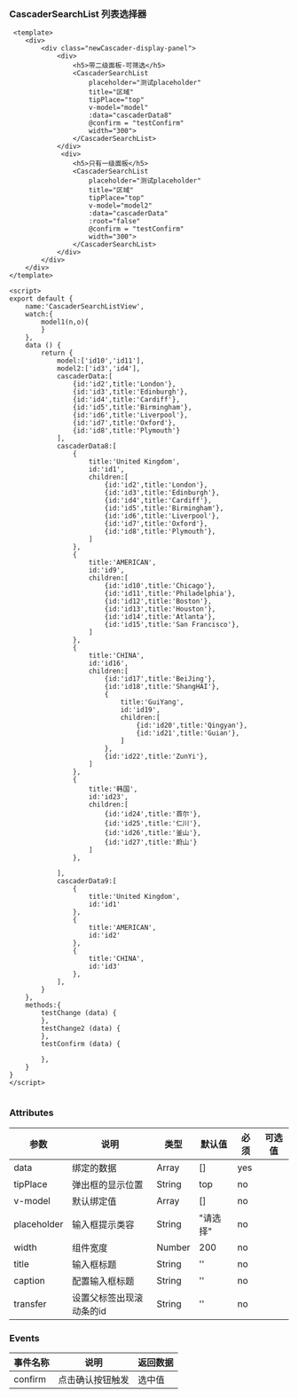 ### CascaderSearchList 列表选择器

<template>
    <div>
        <div class="newCascader-display-panel">
            <div>
                <h5>带二级面板-可筛选</h5>
                <CascaderSearchList 
                    placeholder="测试placeholder" 
                    title="区域"
                    tipPlace="top"  
                    v-model="model"
                    :data="cascaderData8"
                    @confirm = "testConfirm"  
                    width="300">
                </CascaderSearchList>
            </div>
             <div>
                <h5>只有一级面板</h5>
                <CascaderSearchList 
                    placeholder="测试placeholder" 
                    title="区域"
                    tipPlace="top"  
                    v-model="model2"
                    :data="cascaderData"
                    :root="false"
                    @confirm = "testConfirm"  
                    width="300">
                </CascaderSearchList>
            </div>
        </div>
    </div>
</template>

<script>
export default {
    name:'CascaderSearchListView',
    watch:{
        model1(n,o){
        }
    },
    data () {
        return {
            model:['id10','id11'],
            model2:['id3','id4'],
            cascaderData:[
                {id:'id2',title:'London'},
                {id:'id3',title:'Edinburgh'},
                {id:'id4',title:'Cardiff'},
                {id:'id5',title:'Birmingham'},
                {id:'id6',title:'Liverpool'},
                {id:'id7',title:'Oxford'},
                {id:'id8',title:'Plymouth'}
            ],
            cascaderData8:[
                {
                    title:'United Kingdom',
                    id:'id1',
                    children:[
                        {id:'id2',title:'London'},
                        {id:'id3',title:'Edinburgh'},
                        {id:'id4',title:'Cardiff'},
                        {id:'id5',title:'Birmingham'},
                        {id:'id6',title:'Liverpool'},
                        {id:'id7',title:'Oxford'},
                        {id:'id8',title:'Plymouth'},
                    ]
                },
                {
                    title:'AMERICAN',
                    id:'id9',
                    children:[
                        {id:'id10',title:'Chicago'},
                        {id:'id11',title:'Philadelphia'},
                        {id:'id12',title:'Boston'},
                        {id:'id13',title:'Houston'},
                        {id:'id14',title:'Atlanta'},
                        {id:'id15',title:'San Francisco'},
                    ]
                },
                {
                    title:'CHINA',
                    id:'id16',
                    children:[
                        {id:'id17',title:'BeiJing'},
                        {id:'id18',title:'ShangHAI'},
                        { 
                            title:'GuiYang',
                            id:'id19',
                            children:[
                                {id:'id20',title:'Qingyan'},
                                {id:'id21',title:'Guian'},
                            ]    
                        },
                        {id:'id22',title:'ZunYi'},
                    ]
                }, 
                {
                    title:'韩国',
                    id:'id23',
                    children:[
                        {id:'id24',title:'首尔'},
                        {id:'id25',title:'仁川'},
                        {id:'id26',title:'釜山'},
                        {id:'id27',title:'蔚山'}
                    ]
                },
        
            ],
            cascaderData9:[
                {
                    title:'United Kingdom',
                    id:'id1'
                },
                {
                    title:'AMERICAN',
                    id:'id2'
                },
                {
                    title:'CHINA',
                    id:'id3'
                },
            ],
        }
    },
    methods:{
        testChange (data) {
        },
        testChange2 (data) {
        },
        testConfirm (data) {
           
        },
    }
}
</script>

<style lang="stylus">
.newCascader-display-panel
    display flex
    justify-content flex-start
    padding 100px
    margin-top 100px
    margin-left 40px
    div
        margin-right 40px
        h5
            margin-bottom 12px
           
</style>


```vue
 <template>
    <div>
        <div class="newCascader-display-panel">
            <div>
                <h5>带二级面板-可筛选</h5>
                <CascaderSearchList 
                    placeholder="测试placeholder" 
                    title="区域"
                    tipPlace="top"  
                    v-model="model"
                    :data="cascaderData8"
                    @confirm = "testConfirm"  
                    width="300">
                </CascaderSearchList>
            </div>
             <div>
                <h5>只有一级面板</h5>
                <CascaderSearchList 
                    placeholder="测试placeholder" 
                    title="区域"
                    tipPlace="top"  
                    v-model="model2"
                    :data="cascaderData"
                    :root="false"
                    @confirm = "testConfirm"  
                    width="300">
                </CascaderSearchList>
            </div>
        </div>
    </div>
</template>

<script>
export default {
    name:'CascaderSearchListView',
    watch:{
        model1(n,o){
        }
    },
    data () {
        return {
            model:['id10','id11'],
            model2:['id3','id4'],
            cascaderData:[
                {id:'id2',title:'London'},
                {id:'id3',title:'Edinburgh'},
                {id:'id4',title:'Cardiff'},
                {id:'id5',title:'Birmingham'},
                {id:'id6',title:'Liverpool'},
                {id:'id7',title:'Oxford'},
                {id:'id8',title:'Plymouth'}
            ],
            cascaderData8:[
                {
                    title:'United Kingdom',
                    id:'id1',
                    children:[
                        {id:'id2',title:'London'},
                        {id:'id3',title:'Edinburgh'},
                        {id:'id4',title:'Cardiff'},
                        {id:'id5',title:'Birmingham'},
                        {id:'id6',title:'Liverpool'},
                        {id:'id7',title:'Oxford'},
                        {id:'id8',title:'Plymouth'},
                    ]
                },
                {
                    title:'AMERICAN',
                    id:'id9',
                    children:[
                        {id:'id10',title:'Chicago'},
                        {id:'id11',title:'Philadelphia'},
                        {id:'id12',title:'Boston'},
                        {id:'id13',title:'Houston'},
                        {id:'id14',title:'Atlanta'},
                        {id:'id15',title:'San Francisco'},
                    ]
                },
                {
                    title:'CHINA',
                    id:'id16',
                    children:[
                        {id:'id17',title:'BeiJing'},
                        {id:'id18',title:'ShangHAI'},
                        { 
                            title:'GuiYang',
                            id:'id19',
                            children:[
                                {id:'id20',title:'Qingyan'},
                                {id:'id21',title:'Guian'},
                            ]    
                        },
                        {id:'id22',title:'ZunYi'},
                    ]
                }, 
                {
                    title:'韩国',
                    id:'id23',
                    children:[
                        {id:'id24',title:'首尔'},
                        {id:'id25',title:'仁川'},
                        {id:'id26',title:'釜山'},
                        {id:'id27',title:'蔚山'}
                    ]
                },
        
            ],
            cascaderData9:[
                {
                    title:'United Kingdom',
                    id:'id1'
                },
                {
                    title:'AMERICAN',
                    id:'id2'
                },
                {
                    title:'CHINA',
                    id:'id3'
                },
            ],
        }
    },
    methods:{
        testChange (data) {
        },
        testChange2 (data) {
        },
        testConfirm (data) {
           
        },
    }
}
</script>


```


### Attributes

| 参数     |   说明      | 类型    | 默认值  | 必须    |  可选值  |
| -------  |   ----     | ------ | ------- | ------ | ------   |
| data     | 绑定的数据  | Array  |    []   | yes    |   |
| tipPlace | 弹出框的显示位置| String |  top   | no   |   |
| v-model  | 默认绑定值  | Array  |    []   |  no    |   |
| placeholder| 输入框提示类容 | String  | "请选择"  |  no    |   |
| width    | 组件宽度    | Number |    200   | no    |    |
| title  | 输入框标题 | String | '' | no    |    |
| caption | 配置输入框标题 | String | '' | no |   |
| transfer |  设置父标签出现滚动条的id  | String |   ''   |  no |
 
 

### Events

| 事件名称  |   说明      | 返回数据    |  
| -------  |   ----     | ------ | 
| confirm  | 点击确认按钮触发  | 选中值  |
